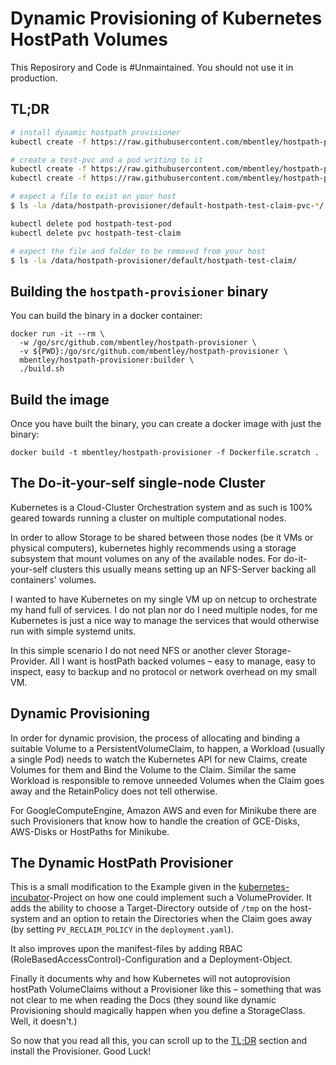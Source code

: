 # Dynamic Provisioning of Kubernetes HostPath Volumes

This Reposirory and Code is #Unmaintained. You should not use it in production.

## TL;DR

```bash
# install dynamic hostpath provisioner
kubectl create -f https://raw.githubusercontent.com/mbentley/hostpath-provisioner/master/manifests/mbentley_hostpath-provisioner.yaml

# create a test-pvc and a pod writing to it
kubectl create -f https://raw.githubusercontent.com/mbentley/hostpath-provisioner/master/manifests/test-claim.yaml
kubectl create -f https://raw.githubusercontent.com/mbentley/hostpath-provisioner/master/manifests/test-pod.yaml

# expect a file to exist on your host
$ ls -la /data/hostpath-provisioner/default-hostpath-test-claim-pvc-*/

kubectl delete pod hostpath-test-pod
kubectl delete pvc hostpath-test-claim

# expect the file and folder to be removed from your host
$ ls -la /data/hostpath-provisioner/default/hostpath-test-claim/
```

## Building the `hostpath-provisioner` binary

You can build the binary in a docker container:

```
docker run -it --rm \
  -w /go/src/github.com/mbentley/hostpath-provisioner \
  -v ${PWD}:/go/src/github.com/mbentley/hostpath-provisioner \
  mbentley/hostpath-provisioner:builder \
  ./build.sh
```

## Build the image

Once you have built the binary, you can create a docker image with just the binary:

```
docker build -t mbentley/hostpath-provisioner -f Dockerfile.scratch .
```

## The Do-it-your-self single-node Cluster

Kubernetes is a Cloud-Cluster Orchestration system and as such is 100% geared towards running a cluster on multiple computational nodes.

In order to allow Storage to be shared between those nodes (be it VMs or physical computers), kubernetes highly recommends using a storage subsystem that mount volumes on any of the available nodes. For do-it-your-self clusters this usually means setting up an NFS-Server backing all containers' volumes.

I wanted to have Kubernetes on my single VM up on netcup to orchestrate my hand full of services. I do not plan nor do I need multiple nodes, for me Kubernetes is just a nice way to manage the services that would otherwise run with simple systemd units.

In this simple scenario I do not need NFS or another clever Storage-Provider. All I want is hostPath backed volumes – easy to manage, easy to inspect, easy to backup and no protocol or network overhead on my small VM.

## Dynamic Provisioning

In order for dynamic provision, the process of allocating and binding a suitable Volume to a PersistentVolumeClaim, to happen, a Workload (usually a single Pod) needs to watch the Kubernetes API for new Claims, create Volumes for them and Bind the Volume to the Claim. Similar the same Workload is responsible to remove unneeded Volumes when the Claim goes away and the RetainPolicy does not tell otherwise.

For GoogleComputeEngine, Amazon AWS and even for Minikube there are such Provisioners that know how to handle the creation of GCE-Disks, AWS-Disks or HostPaths for Minikube.

## The Dynamic HostPath Provisioner

This is a small modification to the Example given in the [kubernetes-incubator](https://github.com/kubernetes-incubator/external-storage/tree/master/docs/demo/hostpath-provisioner)-Project on how one could implement such a VolumeProvider. It adds the ability to choose a Target-Directory outside of `/tmp` on the host-system and an option to retain the Directories when the Claim goes away (by setting `PV_RECLAIM_POLICY` in the `deployment.yaml`).

It also improves upon the manifest-files by adding RBAC (RoleBasedAccessControl)-Configuration and a Deployment-Object.

Finally it documents why and how Kubernetes will not autoprovision hostPath VolumeClaims without a Provisioner like this – something that was not clear to me when reading the Docs (they sound like dynamic Provisioning should magically happen when you define a StorageClass. Well, it doesn't.)

So now that you read all this, you can scroll up to the [TL;DR](#tl-dr) section and install the Provisioner. Good Luck!

